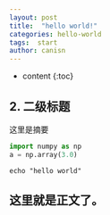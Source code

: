 ```yaml
---
layout: post
title:  "hello world!"
categories: hello-world
tags:  start 
author: canisn
---
```


* content
{:toc}

## 2. 二级标题
这里是摘要
```python
import numpy as np
a = np.array(3.0)

```

```shell
echo "hello world"
```





这里就是正文了。
---



